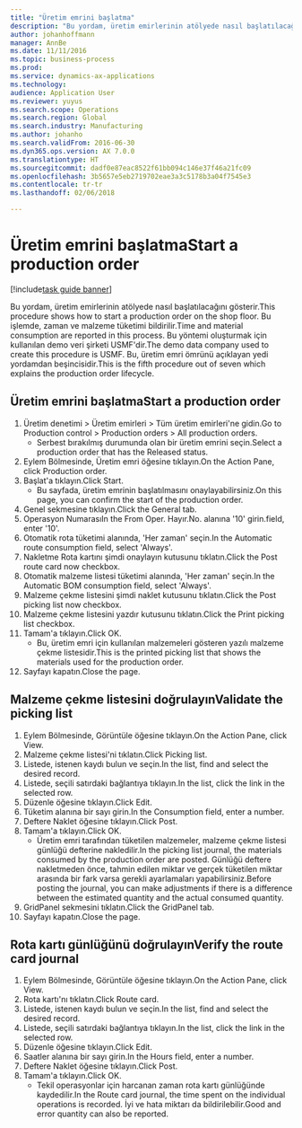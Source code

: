 ```yaml
---
title: "Üretim emrini başlatma"
description: "Bu yordam, üretim emirlerinin atölyede nasıl başlatılacağını gösterir."
author: johanhoffmann
manager: AnnBe
ms.date: 11/11/2016
ms.topic: business-process
ms.prod: 
ms.service: dynamics-ax-applications
ms.technology: 
audience: Application User
ms.reviewer: yuyus
ms.search.scope: Operations
ms.search.region: Global
ms.search.industry: Manufacturing
ms.author: johanho
ms.search.validFrom: 2016-06-30
ms.dyn365.ops.version: AX 7.0.0
ms.translationtype: HT
ms.sourcegitcommit: dadf0e87eac8522f61bb094c146e37f46a21fc09
ms.openlocfilehash: 3b5657e5eb2719702eae3a3c5178b3a04f7545e3
ms.contentlocale: tr-tr
ms.lasthandoff: 02/06/2018

---
```

# <a name="start-a-production-order"></a><span data-ttu-id="74014-103">Üretim emrini başlatma</span><span class="sxs-lookup"><span data-stu-id="74014-103">Start a production order</span></span>

[!include[task guide banner](../../includes/task-guide-banner.md)]

<span data-ttu-id="74014-104">Bu yordam, üretim emirlerinin atölyede nasıl başlatılacağını gösterir.</span><span class="sxs-lookup"><span data-stu-id="74014-104">This procedure shows how to start a production order on the shop floor.</span></span> <span data-ttu-id="74014-105">Bu işlemde, zaman ve malzeme tüketimi bildirilir.</span><span class="sxs-lookup"><span data-stu-id="74014-105">Time and material consumption are reported in this process.</span></span> <span data-ttu-id="74014-106">Bu yöntemi oluşturmak için kullanılan demo veri şirketi USMF'dir.</span><span class="sxs-lookup"><span data-stu-id="74014-106">The demo data company used to create this procedure is USMF.</span></span> <span data-ttu-id="74014-107">Bu, üretim emri ömrünü açıklayan yedi yordamdan beşincisidir.</span><span class="sxs-lookup"><span data-stu-id="74014-107">This is the fifth procedure out of seven which explains the production order lifecycle.</span></span>


## <a name="start-a-production-order"></a><span data-ttu-id="74014-108">Üretim emrini başlatma</span><span class="sxs-lookup"><span data-stu-id="74014-108">Start a production order</span></span>
1. <span data-ttu-id="74014-109">Üretim denetimi > Üretim emirleri > Tüm üretim emirleri'ne gidin.</span><span class="sxs-lookup"><span data-stu-id="74014-109">Go to Production control > Production orders > All production orders.</span></span>
    * <span data-ttu-id="74014-110">Serbest bırakılmış durumunda olan bir üretim emrini seçin.</span><span class="sxs-lookup"><span data-stu-id="74014-110">Select a production order that has the Released status.</span></span>  
2. <span data-ttu-id="74014-111">Eylem Bölmesinde, Üretim emri öğesine tıklayın.</span><span class="sxs-lookup"><span data-stu-id="74014-111">On the Action Pane, click Production order.</span></span>
3. <span data-ttu-id="74014-112">Başlat'a tıklayın.</span><span class="sxs-lookup"><span data-stu-id="74014-112">Click Start.</span></span>
    * <span data-ttu-id="74014-113">Bu sayfada, üretim emrinin başlatılmasını onaylayabilirsiniz.</span><span class="sxs-lookup"><span data-stu-id="74014-113">On this page, you can confirm the start of the production order.</span></span>  
4. <span data-ttu-id="74014-114">Genel sekmesine tıklayın.</span><span class="sxs-lookup"><span data-stu-id="74014-114">Click the General tab.</span></span>
5. <span data-ttu-id="74014-115">Operasyon Numarası</span><span class="sxs-lookup"><span data-stu-id="74014-115">In the From Oper.</span></span> <span data-ttu-id="74014-116">Hayır.</span><span class="sxs-lookup"><span data-stu-id="74014-116">No.</span></span> <span data-ttu-id="74014-117">alanına '10' girin.</span><span class="sxs-lookup"><span data-stu-id="74014-117">field, enter '10'.</span></span>
6. <span data-ttu-id="74014-118">Otomatik rota tüketimi alanında, 'Her zaman' seçin.</span><span class="sxs-lookup"><span data-stu-id="74014-118">In the Automatic route consumption field, select 'Always'.</span></span>
7. <span data-ttu-id="74014-119">Nakletme Rota kartını şimdi onaylayın kutusunu tıklatın.</span><span class="sxs-lookup"><span data-stu-id="74014-119">Click the Post route card now checkbox.</span></span>
8. <span data-ttu-id="74014-120">Otomatik malzeme listesi tüketimi alanında, 'Her zaman' seçin.</span><span class="sxs-lookup"><span data-stu-id="74014-120">In the Automatic BOM consumption field, select 'Always'.</span></span>
9. <span data-ttu-id="74014-121">Malzeme çekme listesini şimdi naklet kutusunu tıklatın.</span><span class="sxs-lookup"><span data-stu-id="74014-121">Click the Post picking list now checkbox.</span></span>
10. <span data-ttu-id="74014-122">Malzeme çekme listesini yazdır kutusunu tıklatın.</span><span class="sxs-lookup"><span data-stu-id="74014-122">Click the Print picking list checkbox.</span></span>
11. <span data-ttu-id="74014-123">Tamam'a tıklayın.</span><span class="sxs-lookup"><span data-stu-id="74014-123">Click OK.</span></span>
    * <span data-ttu-id="74014-124">Bu, üretim emri için kullanılan malzemeleri gösteren yazılı malzeme çekme listesidir.</span><span class="sxs-lookup"><span data-stu-id="74014-124">This is the printed picking list that shows the materials used for the production order.</span></span>  
12. <span data-ttu-id="74014-125">Sayfayı kapatın.</span><span class="sxs-lookup"><span data-stu-id="74014-125">Close the page.</span></span>

## <a name="validate-the-picking-list"></a><span data-ttu-id="74014-126">Malzeme çekme listesini doğrulayın</span><span class="sxs-lookup"><span data-stu-id="74014-126">Validate the picking list</span></span>
1. <span data-ttu-id="74014-127">Eylem Bölmesinde, Görüntüle öğesine tıklayın.</span><span class="sxs-lookup"><span data-stu-id="74014-127">On the Action Pane, click View.</span></span>
2. <span data-ttu-id="74014-128">Malzeme çekme listesi'ni tıklatın.</span><span class="sxs-lookup"><span data-stu-id="74014-128">Click Picking list.</span></span>
3. <span data-ttu-id="74014-129">Listede, istenen kaydı bulun ve seçin.</span><span class="sxs-lookup"><span data-stu-id="74014-129">In the list, find and select the desired record.</span></span>
4. <span data-ttu-id="74014-130">Listede, seçili satırdaki bağlantıya tıklayın.</span><span class="sxs-lookup"><span data-stu-id="74014-130">In the list, click the link in the selected row.</span></span>
5. <span data-ttu-id="74014-131">Düzenle öğesine tıklayın.</span><span class="sxs-lookup"><span data-stu-id="74014-131">Click Edit.</span></span>
6. <span data-ttu-id="74014-132">Tüketim alanına bir sayı girin.</span><span class="sxs-lookup"><span data-stu-id="74014-132">In the Consumption field, enter a number.</span></span>
7. <span data-ttu-id="74014-133">Deftere Naklet öğesine tıklayın.</span><span class="sxs-lookup"><span data-stu-id="74014-133">Click Post.</span></span>
8. <span data-ttu-id="74014-134">Tamam'a tıklayın.</span><span class="sxs-lookup"><span data-stu-id="74014-134">Click OK.</span></span>
    * <span data-ttu-id="74014-135">Üretim emri tarafından tüketilen malzemeler, malzeme çekme listesi günlüğü defterine nakledilir.</span><span class="sxs-lookup"><span data-stu-id="74014-135">In the picking list journal, the materials consumed by the production order are posted.</span></span> <span data-ttu-id="74014-136">Günlüğü deftere nakletmeden önce, tahmin edilen miktar ve gerçek tüketilen miktar arasında bir fark varsa gerekli ayarlamaları yapabilirsiniz.</span><span class="sxs-lookup"><span data-stu-id="74014-136">Before posting the journal, you can make adjustments if there is a difference between the estimated quantity and the actual consumed quantity.</span></span>  
9. <span data-ttu-id="74014-137">GridPanel sekmesini tıklatın.</span><span class="sxs-lookup"><span data-stu-id="74014-137">Click the GridPanel tab.</span></span>
10. <span data-ttu-id="74014-138">Sayfayı kapatın.</span><span class="sxs-lookup"><span data-stu-id="74014-138">Close the page.</span></span>

## <a name="verify-the-route-card-journal"></a><span data-ttu-id="74014-139">Rota kartı günlüğünü doğrulayın</span><span class="sxs-lookup"><span data-stu-id="74014-139">Verify the route card journal</span></span>
1. <span data-ttu-id="74014-140">Eylem Bölmesinde, Görüntüle öğesine tıklayın.</span><span class="sxs-lookup"><span data-stu-id="74014-140">On the Action Pane, click View.</span></span>
2. <span data-ttu-id="74014-141">Rota kartı'nı tıklatın.</span><span class="sxs-lookup"><span data-stu-id="74014-141">Click Route card.</span></span>
3. <span data-ttu-id="74014-142">Listede, istenen kaydı bulun ve seçin.</span><span class="sxs-lookup"><span data-stu-id="74014-142">In the list, find and select the desired record.</span></span>
4. <span data-ttu-id="74014-143">Listede, seçili satırdaki bağlantıya tıklayın.</span><span class="sxs-lookup"><span data-stu-id="74014-143">In the list, click the link in the selected row.</span></span>
5. <span data-ttu-id="74014-144">Düzenle öğesine tıklayın.</span><span class="sxs-lookup"><span data-stu-id="74014-144">Click Edit.</span></span>
6. <span data-ttu-id="74014-145">Saatler alanına bir sayı girin.</span><span class="sxs-lookup"><span data-stu-id="74014-145">In the Hours field, enter a number.</span></span>
7. <span data-ttu-id="74014-146">Deftere Naklet öğesine tıklayın.</span><span class="sxs-lookup"><span data-stu-id="74014-146">Click Post.</span></span>
8. <span data-ttu-id="74014-147">Tamam'a tıklayın.</span><span class="sxs-lookup"><span data-stu-id="74014-147">Click OK.</span></span>
    * <span data-ttu-id="74014-148">Tekil operasyonlar için harcanan zaman rota kartı günlüğünde kaydedilir.</span><span class="sxs-lookup"><span data-stu-id="74014-148">In the Route card journal, the time spent on the individual operations is recorded.</span></span> <span data-ttu-id="74014-149">İyi ve hata miktarı da bildirilebilir.</span><span class="sxs-lookup"><span data-stu-id="74014-149">Good and error quantity can also be reported.</span></span>  

